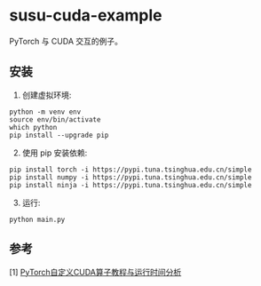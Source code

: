 # susu-cuda-example

PyTorch 与 CUDA 交互的例子。

## 安装

1. 创建虚拟环境:

```shell
python -m venv env
source env/bin/activate
which python
pip install --upgrade pip
```

2. 使用 pip 安装依赖:

```shell
pip install torch -i https://pypi.tuna.tsinghua.edu.cn/simple
pip install numpy -i https://pypi.tuna.tsinghua.edu.cn/simple
pip install ninja -i https://pypi.tuna.tsinghua.edu.cn/simple
```

3. 运行:

```shell
python main.py
```


## 参考

[1] [PyTorch自定义CUDA算子教程与运行时间分析](https://godweiyang.com/2021/03/18/torch-cpp-cuda/)